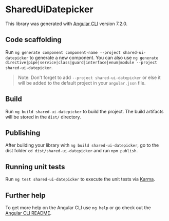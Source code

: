 # SharedUiDatepicker

This library was generated with [Angular CLI](https://github.com/angular/angular-cli) version 7.2.0.

## Code scaffolding

Run `ng generate component component-name --project shared-ui-datepicker` to generate a new component. You can also use `ng generate directive|pipe|service|class|guard|interface|enum|module --project shared-ui-datepicker`.

> Note: Don't forget to add `--project shared-ui-datepicker` or else it will be added to the default project in your `angular.json` file.

## Build

Run `ng build shared-ui-datepicker` to build the project. The build artifacts will be stored in the `dist/` directory.

## Publishing

After building your library with `ng build shared-ui-datepicker`, go to the dist folder `cd dist/shared-ui-datepicker` and run `npm publish`.

## Running unit tests

Run `ng test shared-ui-datepicker` to execute the unit tests via [Karma](https://karma-runner.github.io).

## Further help

To get more help on the Angular CLI use `ng help` or go check out the [Angular CLI README](https://github.com/angular/angular-cli/blob/master/README.md).
